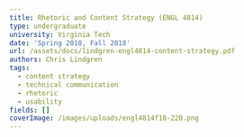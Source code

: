 ```yaml
---
title: Rhetoric and Content Strategy (ENGL 4814)
type: undergraduate
university: Virginia Tech
date: 'Spring 2018, Fall 2018'
url: /assets/docs/lindgren-engl4814-content-strategy.pdf
authors: Chris Lindgren
tags:
  - content strategy
  - technical communication
  - rhetoric
  - usability
fields: []
coverImage: /images/uploads/engl4814f18-220.png
---
```



